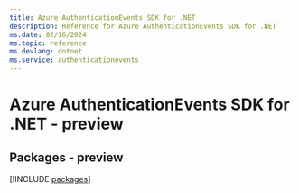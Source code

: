 ```yaml
---
title: Azure AuthenticationEvents SDK for .NET
description: Reference for Azure AuthenticationEvents SDK for .NET
ms.date: 02/16/2024
ms.topic: reference
ms.devlang: dotnet
ms.service: authenticationevents
---
```

# Azure AuthenticationEvents SDK for .NET - preview
## Packages - preview
[!INCLUDE [packages](authenticationevents-index.md)]